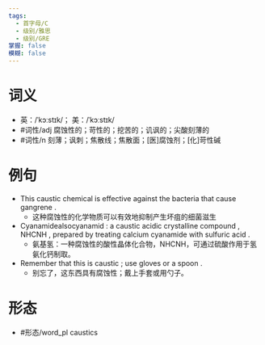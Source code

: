 ```yaml
---
tags:
  - 首字母/C
  - 级别/雅思
  - 级别/GRE
掌握: false
模糊: false
---
```

# 词义
- 英：/ˈkɔːstɪk/； 美：/ˈkɔːstɪk/
- #词性/adj  腐蚀性的；苛性的；挖苦的；讥讽的；尖酸刻薄的
- #词性/n  刻薄；讽刺；焦散线；焦散面；[医]腐蚀剂；[化]苛性碱
# 例句
- This caustic chemical is effective against the bacteria that cause gangrene .
	- 这种腐蚀性的化学物质可以有效地抑制产生坏疽的细菌滋生
- Cyanamidealsocyanamid : a caustic acidic crystalline compound , NHCNH , prepared by treating calcium cyanamide with sulfuric acid .
	- 氨基氢：一种腐蚀性的酸性晶体化合物，NHCNH，可通过硫酸作用于氢氨化钙制取。
- Remember that this is caustic ; use gloves or a spoon .
	- 别忘了，这东西具有腐蚀性；戴上手套或用勺子。
# 形态
- #形态/word_pl caustics
